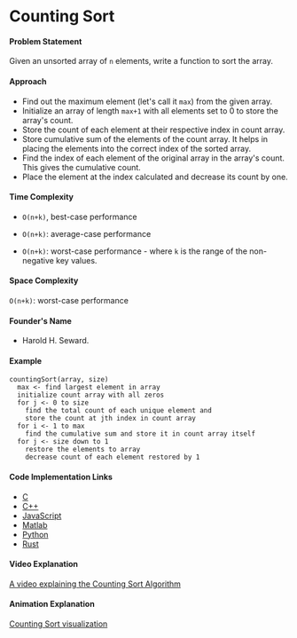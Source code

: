# Counting Sort

#### Problem Statement

Given an unsorted array of `n` elements, write a function to sort the array.

#### Approach

- Find out the maximum element (let's call it `max`) from the given array.
- Initialize an array of length `max+1` with all elements set to 0 to store the array's count.
- Store the count of each element at their respective index in count array.
- Store cumulative sum of the elements of the count array. It helps in placing the elements into the correct index of the sorted array.
- Find the index of each element of the original array in the array's count. This gives the cumulative count.
- Place the element at the index calculated and decrease its count by one.

#### Time Complexity

- `O(n+k)`, best-case performance

- `O(n+k)`: average-case performance

- `O(n+k)`: worst-case performance - where `k` is the range of the non-negative key values.

#### Space Complexity

`O(n+k)`: worst-case performance

#### Founder's Name

- Harold H. Seward.

#### Example

```
countingSort(array, size)
  max <- find largest element in array
  initialize count array with all zeros
  for j <- 0 to size
    find the total count of each unique element and
    store the count at jth index in count array
  for i <- 1 to max
    find the cumulative sum and store it in count array itself
  for j <- size down to 1
    restore the elements to array
    decrease count of each element restored by 1
```

#### Code Implementation Links

- [C](https://github.com/TheAlgorithms/C/blob/master/sorting/counting_sort.c)
- [C++](https://github.com/TheAlgorithms/C-Plus-Plus/blob/master/sorting/counting_sort.cpp)
- [JavaScript](https://github.com/TheAlgorithms/Javascript/blob/master/Sorts/CountingSort.js)
- [Matlab](https://github.com/TheAlgorithms/MATLAB-Octave/blob/master/algorithms/sorting/counting_sort.m)
- [Python](https://github.com/TheAlgorithms/Python/blob/master/sorts/counting_sort.py)
- [Rust](https://github.com/TheAlgorithms/Rust/blob/master/src/sorting/counting_sort.rs)

#### Video Explanation

[A video explaining the Counting Sort Algorithm](https://www.youtube.com/watch?v=7zuGmKfUt7s)

#### Animation Explanation

[Counting Sort visualization](https://www.cs.usfca.edu/~galles/visualization/CountingSort.html)
